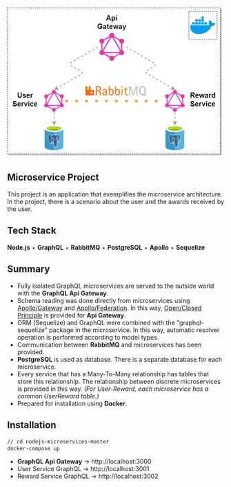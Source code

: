 ![Alt text](./docs/project_diagram.png "Project")

## Microservice Project

This project is an application that exemplifies the microservice architecture. In the project, there is a scenario about the user and the awards received by the user.


## Tech Stack

**Node.js** + **GraphQL** + **RabbitMQ** + **PostgreSQL** + **Apollo** + **Sequelize** 


## Summary

* Fully isolated GraphQL microservices are served to the outside world with the **GraphQL Api Gateway**.
* Schema reading was done directly from microservices using [Apollo/Gateway](https://www.npmjs.com/package/@apollo/gateway) and [Apollo/Federation](https://www.npmjs.com/package/@apollo/federation). In this way, [Open/Closed Principle](https://en.wikipedia.org/wiki/Open%E2%80%93closed_principle) is provided for **Api Gateway**.
* ORM (Sequelize) and GraphQL were combined with the "graphql-sequelize" package in the microservice. In this way, automatic resolver operation is performed according to model types.
* Communication between **RabbitMQ** and microservices has been provided.
* **PostgreSQL** is used as database. There is a separate database for each microservice.
* Every service that has a Many-To-Many relationship has tables that store this relationship. The relationship between discrete microservices is provided in this way. *(For User-Reward, each microservice has a common UserReward table.)*
* Prepared for installation using **Docker**.


## Installation

```
// cd nodejs-microservices-master
docker-compose up
```

* **GraphQL Api Gateway** -> http://localhost:3000
* User Service GraphQL -> http://localhost:3001
* Reward Service GraphQL -> http://localhost:3002